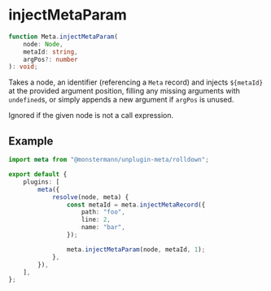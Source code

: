 # injectMetaParam

```ts
function Meta.injectMetaParam(
    node: Node,
    metaId: string,
    argPos?: number
): void;
```

Takes a node, an identifier (referencing a `Meta` record) and injects `${metaId}` at the provided argument position, filling any missing arguments with `undefined`s, or simply appends a new argument if `argPos` is unused.

Ignored if the given node is not a call expression.

## Example

```ts [Rolldown]
import meta from "@monstermann/unplugin-meta/rolldown";

export default {
    plugins: [
        meta({
            resolve(node, meta) {
                const metaId = meta.injectMetaRecord({
                    path: "foo",
                    line: 2,
                    name: "bar",
                });

                meta.injectMetaParam(node, metaId, 1);
            },
        }),
    ],
};
```
